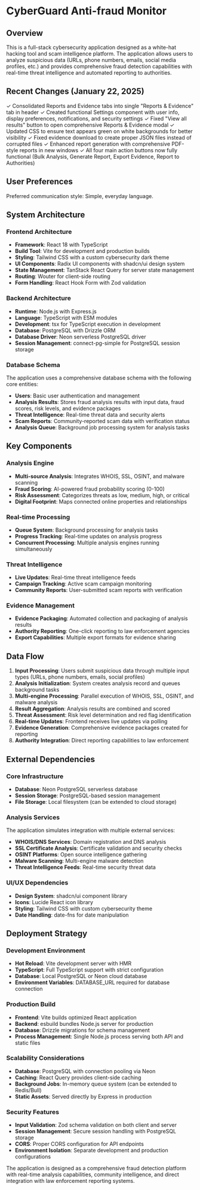 # CyberGuard Anti-fraud Monitor

## Overview

This is a full-stack cybersecurity application designed as a white-hat hacking tool and scam intelligence platform. The application allows users to analyze suspicious data (URLs, phone numbers, emails, social media profiles, etc.) and provides comprehensive fraud detection capabilities with real-time threat intelligence and automated reporting to authorities.

## Recent Changes (January 22, 2025)

✓ Consolidated Reports and Evidence tabs into single "Reports & Evidence" tab in header
✓ Created functional Settings component with user info, display preferences, notifications, and security settings
✓ Fixed "View all results" button to open comprehensive Reports & Evidence modal
✓ Updated CSS to ensure text appears green on white backgrounds for better visibility
✓ Fixed evidence download to create proper JSON files instead of corrupted files
✓ Enhanced report generation with comprehensive PDF-style reports in new windows
✓ All four main action buttons now fully functional (Bulk Analysis, Generate Report, Export Evidence, Report to Authorities)

## User Preferences

Preferred communication style: Simple, everyday language.

## System Architecture

### Frontend Architecture
- **Framework**: React 18 with TypeScript
- **Build Tool**: Vite for development and production builds
- **Styling**: Tailwind CSS with a custom cybersecurity dark theme
- **UI Components**: Radix UI components with shadcn/ui design system
- **State Management**: TanStack React Query for server state management
- **Routing**: Wouter for client-side routing
- **Form Handling**: React Hook Form with Zod validation

### Backend Architecture
- **Runtime**: Node.js with Express.js
- **Language**: TypeScript with ESM modules
- **Development**: tsx for TypeScript execution in development
- **Database**: PostgreSQL with Drizzle ORM
- **Database Driver**: Neon serverless PostgreSQL driver
- **Session Management**: connect-pg-simple for PostgreSQL session storage

### Database Schema
The application uses a comprehensive database schema with the following core entities:
- **Users**: Basic user authentication and management
- **Analysis Results**: Stores fraud analysis results with input data, fraud scores, risk levels, and evidence packages
- **Threat Intelligence**: Real-time threat data and security alerts
- **Scam Reports**: Community-reported scam data with verification status
- **Analysis Queue**: Background job processing system for analysis tasks

## Key Components

### Analysis Engine
- **Multi-source Analysis**: Integrates WHOIS, SSL, OSINT, and malware scanning
- **Fraud Scoring**: AI-powered fraud probability scoring (0-100)
- **Risk Assessment**: Categorizes threats as low, medium, high, or critical
- **Digital Footprint**: Maps connected online properties and relationships

### Real-time Processing
- **Queue System**: Background processing for analysis tasks
- **Progress Tracking**: Real-time updates on analysis progress
- **Concurrent Processing**: Multiple analysis engines running simultaneously

### Threat Intelligence
- **Live Updates**: Real-time threat intelligence feeds
- **Campaign Tracking**: Active scam campaign monitoring
- **Community Reports**: User-submitted scam reports with verification

### Evidence Management
- **Evidence Packaging**: Automated collection and packaging of analysis results
- **Authority Reporting**: One-click reporting to law enforcement agencies
- **Export Capabilities**: Multiple export formats for evidence sharing

## Data Flow

1. **Input Processing**: Users submit suspicious data through multiple input types (URLs, phone numbers, emails, social profiles)
2. **Analysis Initialization**: System creates analysis record and queues background tasks
3. **Multi-engine Processing**: Parallel execution of WHOIS, SSL, OSINT, and malware analysis
4. **Result Aggregation**: Analysis results are combined and scored
5. **Threat Assessment**: Risk level determination and red flag identification
6. **Real-time Updates**: Frontend receives live updates via polling
7. **Evidence Generation**: Comprehensive evidence packages created for reporting
8. **Authority Integration**: Direct reporting capabilities to law enforcement

## External Dependencies

### Core Infrastructure
- **Database**: Neon PostgreSQL serverless database
- **Session Storage**: PostgreSQL-based session management
- **File Storage**: Local filesystem (can be extended to cloud storage)

### Analysis Services
The application simulates integration with multiple external services:
- **WHOIS/DNS Services**: Domain registration and DNS analysis
- **SSL Certificate Analysis**: Certificate validation and security checks
- **OSINT Platforms**: Open source intelligence gathering
- **Malware Scanning**: Multi-engine malware detection
- **Threat Intelligence Feeds**: Real-time security threat data

### UI/UX Dependencies
- **Design System**: shadcn/ui component library
- **Icons**: Lucide React icon library
- **Styling**: Tailwind CSS with custom cybersecurity theme
- **Date Handling**: date-fns for date manipulation

## Deployment Strategy

### Development Environment
- **Hot Reload**: Vite development server with HMR
- **TypeScript**: Full TypeScript support with strict configuration
- **Database**: Local PostgreSQL or Neon cloud database
- **Environment Variables**: DATABASE_URL required for database connection

### Production Build
- **Frontend**: Vite builds optimized React application
- **Backend**: esbuild bundles Node.js server for production
- **Database**: Drizzle migrations for schema management
- **Process Management**: Single Node.js process serving both API and static files

### Scalability Considerations
- **Database**: PostgreSQL with connection pooling via Neon
- **Caching**: React Query provides client-side caching
- **Background Jobs**: In-memory queue system (can be extended to Redis/Bull)
- **Static Assets**: Served directly by Express in production

### Security Features
- **Input Validation**: Zod schema validation on both client and server
- **Session Management**: Secure session handling with PostgreSQL storage
- **CORS**: Proper CORS configuration for API endpoints
- **Environment Isolation**: Separate development and production configurations

The application is designed as a comprehensive fraud detection platform with real-time analysis capabilities, community intelligence, and direct integration with law enforcement reporting systems.